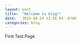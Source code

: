 ```yaml
---
layout: post
title:  "Welcome to blog!"
date:   2025-08-29 12:56:04 -0700
categories: blog
---
```

First Test Page